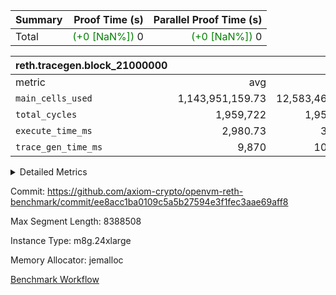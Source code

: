 | Summary | Proof Time (s) | Parallel Proof Time (s) |
|:---|---:|---:|
| Total | <span style='color: green'>(+0 [NaN%])</span> 0 | <span style='color: green'>(+0 [NaN%])</span> 0 |


| reth.tracegen.block_21000000 |||||
|:---|---:|---:|---:|---:|
|metric|avg|sum|max|min|
| `main_cells_used     ` |  1,143,951,159.73 |  12,583,462,757 |  1,923,894,739 |  289,527,624 |
| `total_cycles        ` |  1,959,722 |  1,959,722 |  1,959,722 |  1,959,722 |
| `execute_time_ms     ` |  2,980.73 |  32,788 |  6,183 |  271 |
| `trace_gen_time_ms   ` |  9,870 |  108,570 |  12,439 |  3,517 |



<details>
<summary>Detailed Metrics</summary>

| group | block_number | segment | trace_gen_time_ms | total_cycles | main_cells_used | execute_time_ms |
| --- | --- | --- | --- | --- | --- | --- |
| reth.tracegen.block_21000000 | 21000000 | 0 | 9,965 |  | 988,870,624 | 2,878 | 
| reth.tracegen.block_21000000 | 21000000 | 1 | 9,928 |  | 985,920,216 | 2,805 | 
| reth.tracegen.block_21000000 | 21000000 | 10 | 3,517 | 1,959,722 | 289,527,624 | 271 | 
| reth.tracegen.block_21000000 | 21000000 | 2 | 10,026 |  | 986,802,683 | 2,872 | 
| reth.tracegen.block_21000000 | 21000000 | 3 | 5,605 |  | 1,428,033,384 | 802 | 
| reth.tracegen.block_21000000 | 21000000 | 4 | 11,189 |  | 1,353,866,763 | 6,183 | 
| reth.tracegen.block_21000000 | 21000000 | 5 | 11,008 |  | 1,090,312,237 | 3,318 | 
| reth.tracegen.block_21000000 | 21000000 | 6 | 12,209 |  | 1,150,172,564 | 3,706 | 
| reth.tracegen.block_21000000 | 21000000 | 7 | 11,842 |  | 1,108,317,582 | 3,572 | 
| reth.tracegen.block_21000000 | 21000000 | 8 | 12,439 |  | 1,277,744,341 | 3,575 | 
| reth.tracegen.block_21000000 | 21000000 | 9 | 10,842 |  | 1,923,894,739 | 2,806 | 

</details>


Commit: https://github.com/axiom-crypto/openvm-reth-benchmark/commit/ee8acc1ba0109c5a5b27594e3f1fec3aae69aff8

Max Segment Length: 8388508

Instance Type: m8g.24xlarge

Memory Allocator: jemalloc

[Benchmark Workflow](https://github.com/axiom-crypto/openvm-reth-benchmark/actions/runs/13167591848)
